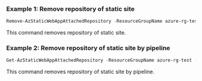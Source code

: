 ### Example 1: Remove repository of static site
```powershell
Remove-AzStaticWebAppAttachedRepository -ResourceGroupName azure-rg-test -Name staticweb-portal01

```

This command removes repository of static site.

### Example 2: Remove repository of static site by pipeline
```powershell
Get-AzStaticWebAppAttachedRepository -ResourceGroupName azure-rg-test -Name staticweb-portal01 | Remove-AzStaticWebAppAttachedRepository

```

This command removes repository of static site by pipeline.

